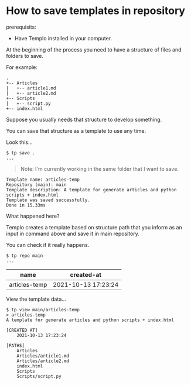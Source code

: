 # How to save templates in repository

prerequisits:
- Have Templo installed in your computer.

At the beginning of the process you need to have a structure of files and folders to save.

For example:

````
.
+-- Articles
|   +-- article1.md
|   +-- article2.md
+-- Scripts
|   +-- script.py
+-- index.html
````

Suppose you usually needs that structure to develop something.

You can save that structure as a template to use any time.

Look this...

````console
$ tp save .
...
````
> Note: I'm currently working in the same folder that I want to save. 

````
Template name: articles-temp
Repository (main): main
Template description: A template for generate articles and python scripts + index.html
Template was saved successfully.
Done in 15.33ms
````

What happened here?

Templo creates a template based on structure path that you inform as an input in command above and save it in main repository.

You can check if it really happens.

````console
$ tp repo main
...
````

| name | created-at |
|-----|--------|
| articles-temp | 2021-10-13 17:23:24 |

View the template data...

````console
$ tp view main/articles-temp
> articles-temp
A template for generate articles and python scripts + index.html

[CREATED AT]
    2021-10-13 17:23:24

[PATHS]
    Articles
    Articles/article1.md
    Articles/article2.md
    index.html
    Scripts
    Scripts/script.py
````
